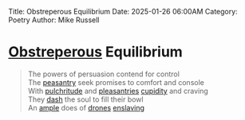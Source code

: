 Title: Obstreperous Equilibrium
Date: 2025-01-26 06:00AM
Category: Poetry
Author: Mike Russell
# [Obstreperous](https://www.merriam-webster.com/dictionary/obstreperous) Equilibrium

> The powers of persuasion contend for control<br>
The [peasantry](https://www.merriam-webster.com/dictionary/peasantry) seek promises to comfort and console<br>
With [pulchritude](https://www.merriam-webster.com/dictionary/pulchritude) and [pleasantries](https://www.merriam-webster.com/dictionary/pleasantries) [cupidity](https://www.merriam-webster.com/dictionary/cupidity) and craving<br>
They [dash](https://www.merriam-webster.com/dictionary/dash) the soul to fill their bowl<br>
An [ample](https://www.merriam-webster.com/dictionary/ample) does of [drones](https://www.merriam-webster.com/dictionary/drones) [enslaving](https://www.merriam-webster.com/dictionary/enslaving)
